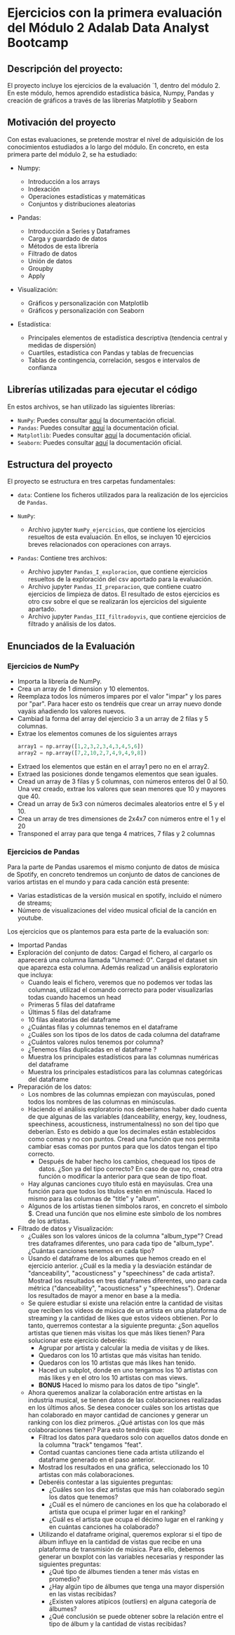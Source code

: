 # Ejercicios con la primera evaluación del Módulo 2 Adalab Data Analyst Bootcamp

## Descripción del proyecto:

El proyecto incluye los ejercicios de la evaluación ´1, dentro del módulo 2. En este módulo, hemos aprendido estadística básica, Numpy, Pandas y creación de gráficos a través de las librerías Matplotlib y Seaborn

## Motivación del proyecto

Con estas evaluaciones, se pretende mostrar el nivel de adquisición de los conocimientos estudiados a lo largo del módulo. En concreto, en esta primera parte del módulo 2, se ha estudiado:

- Numpy:
    - Introducción a los arrays
    - Indexación
    - Operaciones estadísticas y matemáticas
    - Conjuntos y distribuciones aleatorias

- Pandas:
    - Introducción a Series y Dataframes
    - Carga y guardado de datos
    - Métodos de esta librería
    - Filtrado de datos
    - Unión de datos
    - Groupby
    - Apply

- Visualización:
    - Gráficos y personalización con Matplotlib
    - Gráficos y personalización con Seaborn

- Estadística:
    - Principales elementos de estadística descriptiva (tendencia central y medidas de dispersión)
    - Cuartiles, estadística con Pandas y tablas de frecuencias
    - Tablas de contingencia, correlación, sesgos e intervalos de confianza

## Librerías utilizadas para ejecutar el código

En estos archivos, se han utilizado las siguientes librerías:
- `NumPy`: Puedes consultar [aquí](https://numpy.org/doc/stable/user/) la documentación oficial.
- `Pandas`: Puedes consultar [aquí](https://pandas.pydata.org/docs/user_guide/index.html#user-guide) la documentación oficial.
- `Matplotlib`: Puedes consultar [aquí](https://matplotlib.org/stable/users/index.html) la documentación oficial.
- `Seaborn`: Puedes consultar [aquí](https://seaborn.pydata.org/tutorial.html) la documentación oficial.

## Estructura del proyecto

El proyecto se estructura en tres carpetas fundamentales:
- `data`: Contiene los ficheros utilizados para la realización de los ejercicios de `Pandas`.

- `NumPy`:
    - Archivo jupyter `NumPy_ejercicios`, que contiene los ejercicios resueltos de esta evaluación. En ellos, se incluyen 10 ejercicios breves relacionados con operaciones con arrays.

- `Pandas`: Contiene tres archivos:
    - Archivo jupyter `Pandas_I_exploracion`, que contiene ejercicios resueltos de la exploración del csv aportado para la evaluación.
    - Archivo jupyter `Pandas_II_preparacion`, que contiene cuatro ejercicios de limpieza de datos. El resultado de estos ejercicios es otro csv sobre el que se realizarán los ejercicios del siguiente apartado.
    - Archivo jupyter `Pandas_III_filtradoyvis`, que contiene ejercicios de filtrado y análisis de los datos.

## Enunciados de la Evaluación

### Ejercicios de NumPy

- Importa la librería de NumPy.
- Crea un array de 1 dimension y 10 elementos.
- Reemplaza todos los números impares por el valor "impar" y los pares por "par". Para hacer esto os tendréis que crear un array nuevo donde vayáis añadiendo los valores nuevos.
- Cambiad la forma del array del ejercicio 3 a un array de 2 filas y 5 columnas.
- Extrae los elementos comunes de los siguientes arrays
    ```python
    array1 = np.array([1,2,3,2,3,4,3,4,5,6])
    array2 = np.array([7,2,10,2,7,4,9,4,9,8])
    ```
- Extraed los elementos que están en el array1 pero no en el array2.
- Extraed las posiciones donde tengamos elementos que sean iguales.
- Cread un array de 3 filas y 5 columnas, con números enteros del 0 al 50. Una vez creado, extrae los valores que sean menores que 10 y mayores que 40.
- Cread un array de 5x3 con números decimales aleatorios entre el 5 y el 10.
- Crea un array de tres dimensiones de 2x4x7 con números entre el 1 y el 20
- Transponed el array para que tenga 4 matrices, 7 filas y 2 columnas


### Ejercicios de Pandas

Para la parte de Pandas usaremos el mismo conjunto de datos de música de Spotify, en concreto tendremos un conjunto de datos de canciones de varios artistas en el mundo y para cada canción está presente:

- Varias estadísticas de la versión musical en spotify, incluido el número de streams;
- Número de visualizaciones del vídeo musical oficial de la canción en youtube.

Los ejercicios que os plantemos para esta parte de la evaluación son:
- Importad Pandas
- Exploración del conjunto de datos: Cargad el fichero, al cargarlo os aparecerá una columna llamada "Unnamed: 0". Cargad el dataset sin que aparezca esta columna. Además realizad un análisis exploratorio que incluya:
    - Cuando leais el fichero, veremos que no podemos ver todas las columnas, utilizad el comando correcto para poder visualizarlas todas cuando hacemos un head
    - Primeras 5 filas del dataframe
    - Últimas 5 filas del dataframe
    - 10 filas aleatorias del dataframe
    - ¿Cuántas filas y columnas tenemos en el dataframe
    - ¿Cuáles son los tipos de los datos de cada columna del dataframe
    - ¿Cuántos valores nulos tenemos por columna?
    - ¿Tenemos filas duplicadas en el dataframe ?
    - Muestra los principales estadísticos para las columnas numéricas del dataframe
    - Muestra los principales estadísticos para las columnas categóricas del dataframe
- Preparación de los datos:
    - Los nombres de las columnas empiezan con mayúsculas, poned todos los nombres de las columnas en minúsculas.
    - Haciendo el análisis exploratorio nos deberíamos haber dado cuenta de que algunas de las variables (danceability, energy, key, loudness, speechiness, acousticness, instrumentalness) no son del tipo que deberían. Esto es debido a que los decimales están establecidos como comas y no con puntos. Cread una función que nos permita cambiar esas comas por puntos para que los datos tengan el tipo correcto.
        - Después de haber hecho los cambios, chequead los tipos de datos. ¿Son ya del tipo correcto? En caso de que no, cread otra función o modificar la anterior para que sean de tipo float.
    - Hay algunas canciones cuyo título está en mayúsulas. Crea una función para que todos los títulos estén en minúscula. Haced lo mismo para las columnas de "title" y "album".
    - Algunos de los artistas tienen símbolos raros, en concreto el símbolo $. Cread una función que nos elimine este símbolo de los nombres de los artistas.
- Filtrado de datos y Visualización:
    - ¿Cuáles son los valores únicos de la columna "album_type"? Cread tres dataframes diferentes, uno para cada tipo de "album_type". ¿Cuántas canciones tenemos en cada tipo?
    - Usando el dataframe de los albumes que hemos creado en el ejercicio anterior. ¿Cuál es la media y la desviación estándar de "danceability", "acousticness" y "speechiness" de cada artista?. Mostrad los resultados en tres dataframes diferentes, uno para cada métrica ("danceability", "acousticness" y "speechiness"). Ordenar los resultados de mayor a menor en base a la media.
    - Se quiere estudiar si existe una relación entre la cantidad de visitas que reciben los videos de música de un artista en una plataforma de streaming y la cantidad de likes que estos videos obtienen. Por lo tanto, querremos contestar a la siguiente pregunta: ¿Son aquellos artistas que tienen más visitas los que más likes tienen? Para solucionar este ejercicio deberéis:
        - Agrupar por artista y calcular la media de visitas y de likes.
        - Quedaros con los 10 artistas que más visitas han tenido.
        - Quedaros con los 10 artistas que más likes han tenido.
        - Haced un subplot, donde en uno tengamos los 10 artistas con más likes y en el otro los 10 artistas con mas views.
        - **BONUS** Haced lo mismo para los datos de tipo "single".
    - Ahora queremos analizar la colaboración entre artistas en la industria musical, se tienen datos de las colaboraciones realizadas en los últimos años. Se desea conocer cuáles son los artistas que han colaborado en mayor cantidad de canciones y generar un ranking con los diez primeros. ¿Qué artistas con los que más colaboraciones tienen? Para esto tendréis que:
        - Filtrad los datos para quedaros solo con aquellos datos donde en la columna "track" tengamos "feat".
        - Contad cuantas canciones tiene cada artista utilizando el dataframe generado en el paso anterior.
        - Mostrad los resultados en una gráfica, seleccionado los 10 artistas con más colaboraciones.
        - Deberéis contestar a las siguientes preguntas:
            - ¿Cuáles son los diez artistas que más han colaborado según los datos que tenemos?
            - ¿Cuál es el número de canciones en los que ha colaborado el artista que ocupa el primer lugar en el ranking?
            - ¿Cuál es el artista que ocupa el décimo lugar en el ranking y en cuántas canciones ha colaborado?
        - Utilizando el dataframe original, queremos explorar si el tipo de álbum influye en la cantidad de vistas que recibe en una plataforma de transmisión de música. Para ello, debemos generar un boxplot con las variables necesarias y responder las siguientes preguntas:
            - ¿Qué tipo de álbumes tienden a tener más vistas en promedio?
            - ¿Hay algún tipo de álbumes que tenga una mayor dispersión en las vistas recibidas?
            - ¿Existen valores atípicos (outliers) en alguna categoría de álbumes?
            - ¿Qué conclusión se puede obtener sobre la relación entre el tipo de álbum y la cantidad de vistas recibidas?